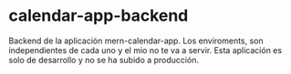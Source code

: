 # calendar-app-backend

Backend de la aplicación mern-calendar-app. Los enviroments, son independientes de cada uno y el mio no te va a servir. Esta aplicación es solo de desarrollo y no se ha subido a producción.
